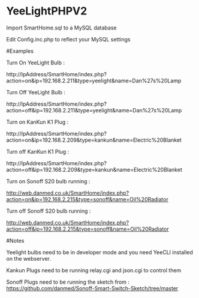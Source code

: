 # YeeLightPHPV2

Import SmartHome.sql to a MySQL database

Edit Config.inc.php to reflect your MySQL settings

#Examples

Turn On YeeLight Bulb : 

http://IpAddress/SmartHome/index.php?action=on&ip=192.168.2.211&type=yeelight&name=Dan%27s%20Lamp

Turn Off YeeLight Bulb :

http://IpAddress/SmartHome/index.php?action=off&ip=192.168.2.211&type=yeelight&name=Dan%27s%20Lamp

Turn on KanKun K1 Plug : 

http://IpAddress/SmartHome/index.php?action=on&ip=192.168.2.209&type=kankun&name=Electric%20Blanket

Turn off KanKun K1 Plug : 

http://IpAddress/SmartHome/index.php?action=off&ip=192.168.2.209&type=kankun&name=Electric%20Blanket

Turn on Sonoff S20 bulb running <Firmware> : 
  
http://web.danmed.co.uk/SmartHome/index.php?action=on&ip=192.168.2.215&type=sonoff&name=Oil%20Radiator

Turn off Sonoff S20 bulb running <Firmware> : 
  
http://web.danmed.co.uk/SmartHome/index.php?action=off&ip=192.168.2.215&type=sonoff&name=Oil%20Radiator

#Notes

Yeelight bulbs need to be in developer mode and you need YeeCLI installed on the webserver.

Kankun Plugs need to be running relay.cgi and json.cgi to control them

Sonoff Plugs need to be running the sketch from : https://github.com/danmed/Sonoff-Smart-Switch-Sketch/tree/master

